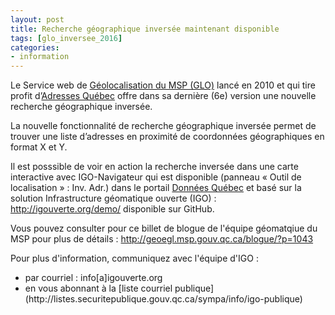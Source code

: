 ```yaml
---
layout: post
title: Recherche géographique inversée maintenant disponible
tags: [glo_inversee_2016] 
categories:
- information
---
```


Le Service web de [Géolocalisation du MSP (GLO)](http://geoegl.msp.gouv.qc.ca/blogue/?p=1043) lancé en 2010 et qui tire profit d’[Adresses Québec](http://adressesquebec.gouv.qc.ca/) offre dans sa dernière (6e) version une nouvelle recherche géographique inversée.

La nouvelle fonctionnalité de recherche géographique inversée permet de trouver une liste d’adresses en proximité de coordonnées géographiques en format X et Y.

Il est posssible de voir en action la recherche inversée dans une carte interactive avec IGO-Navigateur qui est disponible (panneau « Outil de localisation » : Inv. Adr.)  dans le portail [Données Québec](https://www.donneesquebec.ca) et basé sur la solution Infrastructure géomatique ouverte (IGO) : http://igouverte.org/demo/ disponible sur GitHub.

Vous pouvez consulter pour ce billet de blogue de l'équipe géomatqiue du MSP pour plus de détails : http://geoegl.msp.gouv.qc.ca/blogue/?p=1043

Pour plus d'information, communiquez avec l'équipe d'IGO :
<div class="contact" markdown="1" >
<ul>
			<li>par courriel : info[a]igouverte.org</li>
			<li>en vous abonnant  à la [liste courriel publique](http://listes.securitepublique.gouv.qc.ca/sympa/info/igo-publique) </li>
		</ul>
</div>
